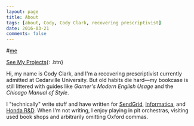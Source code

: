 ```yaml
---
layout: page
title: About
tags: [about, Cody, Cody Clark, recovering prescriptivist]
date: 2016-03-21
comments: false
---
```


#[me](/assets/img/12005)

[See My Projects](/categories){: .btn}

Hi, my name is Cody Clark, and I'm a recovering prescriptivist currently admitted at Cedarville University. But old habits die hard—my bookcase is still littered with guides like *Garner's Modern English Usage* and the *Chicago Manual of Style*. 

I "technically" write stuff and have written for [SendGrid](https:sendgrid.com), [Informatica](https:informatica.com), and [Honda R&D](www.hondaresearch.com). When I'm not writing, I enjoy playing in pit orchestras, visiting used book shops and arbitrarily omitting Oxford commas. 
